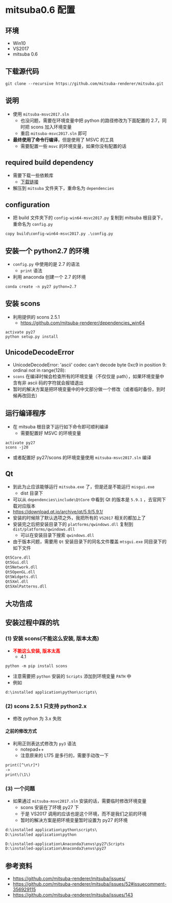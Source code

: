 # mitsuba0.6 配置

## 环境

+ Win10
+ VS2017
+ mitsuba 0.6



## 下载源代码

```shell
git clone --recursive https://github.com/mitsuba-renderer/mitsuba.git
```



## 说明

+ 使用 `mitsuba-msvc2017.sln`
    + 也没问题，需要在环境变量中把  python 的路径修改为下面配置的 2.7，同时把 scons 加入环境变量
    + 重启 `mitsuba-msvc2017.sln` 即可
+ **最终使用了命令行编译**，但是使用了 MSVC 的工具
    + 需要配置一些 `msvc` 的环境变量，如果你没有配置的话



## required build dependency

+ 需要下载一些依赖库
    + [下载链接](https://github.com/mitsuba-renderer/dependencies_win64)
+ 解压到 `mitsuba` 文件夹下，重命名为 `dependencies`



## configuration

+ 把 build 文件夹下的 `config-win64-msvc2017.py` 复制到 mitsuba 根目录下，重命名为 `config.py`

```shell
copy build\config-win64-msvc2017.py .\config.py
```



## 安装一个 python2.7 的环境

+ `config.py` 中使用的是 2.7 的语法
    + `print` 语法
+ 利用 anaconda 创建一个 2.7 的环境

```shell
conda create -n py27 python=2.7
```



## 安装 scons

+ 利用提供的 scons 2.5.1
    + https://github.com/mitsuba-renderer/dependencies_win64

```shell
activate py27
python setup.py install
```



## UnicodeDecodeError

+ UnicodeDecodeError: 'ascii' codec can't decode byte 0xc9 in position 9: ordinal not in range(128):
+ `scons` 在编译时候会检查所有的环境变量（不仅仅是 path），如果环境变量中含有非 ascii 码的字符就会报错退出
+ 暂时的解决方案是把环境变量中的中文部分做一个修改（或者临时备份，到时候再改回去）



## 运行编译程序

+ 在 mitsuba 根目录下运行如下命令即可顺利编译
    + 需要配置好 MSVC 的环境变量

```shell
activate py27
scons -j20
```

+ 或者配置好 py27/scons 的环境变量使用 `mitsuba-msvc2017.sln` 编译



## Qt

+ 到此为止应该能够运行 `mitsuba.exe` 了，但是还是不能运行 `misgui.exe`
    + dist 目录下
+ 可以从 `dependencies\include\QtCore` 中看到 Qt 的版本是 `5.9.1` ，去官网下载对应版本
+ https://download.qt.io/archive/qt/5.9/5.9.1/
+ 安装的时候除了默认选项之外，我把所有的 `VS2017` 相关的都加上了
+ 安装完之后把安装目录下的 `platforms/qwindows.dll` 复制到 `dist/platforms/qwindows.dll`
    + 可以在安装目录下搜索 `qwindows.dll`
+ 由于版本问题，需要用 `Qt` 安装目录下的同名文件覆盖 `mtsgui.exe` 同目录下的如下文件

```txt
Qt5Core.dll
Qt5Gui.dll
Qt5Network.dll
Qt5OpenGL.dll
Qt5Widgets.dll
Qt5Xml.dll
Qt5XmlPatterns.dll
```



## 大功告成



## 安装过程中踩的坑

### (1) 安装 scons(不能这么安装, 版本太高)

+ <span style="color:red;font-weight:bold">不能这么安装, 版本太高</span>
    + 4.1

```shell
python -m pip install scons
```

+ 注意需要把 `python` 安装的 `Scripts` 添加到环境变量 `PATH` 中
+ 例如

```txt
d:\installed application\python\scripts\
```



### (2) scons 2.5.1 只支持 python2.x

+ 修改 python 为 3.x 失败

#### 之前的修改方式

+ 利用正则表达式修改为 `py3` 语法
    + notepad++
    + 注意原来的 L175 是多行的，需要手动改一下

```txt
print([^\n\r]*)
->
print\(\1\)
```



### (3) 一个问题

+ 如果通过 `mitsuba-msvc2017.sln` 安装的话，需要临时修改环境变量
    + scons 安装在了环境 py27 下
    + 于是 VS2017 调用的应该也是这个环境，而不是我们之前的环境
    + 暂时的解决方案是把环境变量暂时设置为 py27 的环境

```txt
d:\installed application\python\scripts\
D:\installed application\python
```

```txt
D:\installed-application\Anaconda3\envs\py27\Scripts
D:\installed-application\Anaconda3\envs\py27
```



## 参考资料

+ https://github.com/mitsuba-renderer/mitsuba/issues/
+ https://github.com/mitsuba-renderer/mitsuba/issues/52#issuecomment-356929115
+ https://github.com/mitsuba-renderer/mitsuba/issues/143